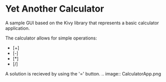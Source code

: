 # Yet Another Calculator

A sample GUI based on the Kivy library that represents a basic calculator application. 

The calculator allows for simple operations: 
- [+]
- [-]
- [*]
- [/]

A solution is recieved by using the '=' button. 
.. image:: CalculatorApp.png
